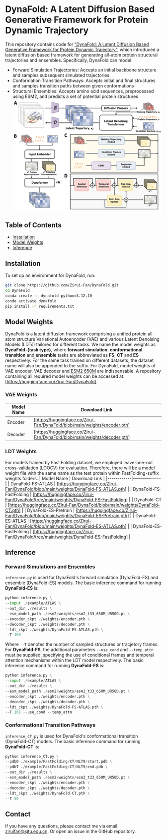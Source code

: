 # DynaFold: A Latent Diffusion Based Generative Framework for Protein Dynamic Trajectory

This repository contains code for ["DynaFold: A Latent Diffusion Based Generative Framework for Protein Dynamic Trajectory"](https://www.biorxiv.org/content/10.1101/2025.09.14.676071), which introduced a latent diffusion based framework for generating all-atom protein structural trajectories and ensembles. Specifically, DynaFold can model:
- Forward Simulation Trajectories: Accepts an initial backbone structure and samples subsequent simulated trajectories
- Conformation Transition Pathways: Accepts initial and final structures and samples transition paths between given conformations
- Structural Ensembles: Accepts amino acid sequences, preprocessed using ESM2, and predicts a set of potential protein structures
![Main Figure](assert/main.jpg)

## Table of Contents

- [Installation](#installation)
- [Model Weights](#model-weights)
- [Inference](#inference)

## Installation

To set up an environment for DynaFold, run:
```bash
git clone https://github.com/Zirui-Fan/DynaFold.git
cd DynaFold
conda create -n dynafold python=3.12.10
conda activate dynafold
pip install -r requirements.txt
```

## Model Weights

DynaFold is a latent diffusion framework comprising a unified protein all-atom structure Variational Autoencoder (VAE) and various Latent Denoising Models (LDTs) tailored for different tasks. We name the model weights as **DynaFold-{task type}**, where **forward simulation**, **conformational transition** and **ensemble** tasks are abbreviated as **FS**, **CT** and **ES** respectively. For the same task trained on different datasets, the dataset name will also be appended to the suffix. For DynaFold, model weights of VAE encoder, VAE decoder and [ESM2 650M](https://github.com/facebookresearch/esm) are indispensable. A repository containing all required model weights can be accessed at: [https://huggingface.co/Zirui-Fan/DynaFold].

### VAE Weights
| Model Name | Download Link |
|------------|--------------|
| Encoder | [https://huggingface.co/Zirui-Fan/DynaFold/blob/main/weights/encoder.pth] |
| Decoder | [https://huggingface.co/Zirui-Fan/DynaFold/blob/main/weights/decoder.pth] |
### LDT Weights
For models trained by Fast Folding dataset, we employed leave-one-out cross-validation (LOOCV) for evaluation. Therefore, there will be a model weight file with the same name as the test protein within FastFolding-suffix weights folders.
| Model Name | Download Link |
|------------|--------------|
| DynaFold-FS-ATLAS | [https://huggingface.co/Zirui-Fan/DynaFold/blob/main/weights/DynaFold-FS-ATLAS.pth] |
| DynaFold-FS-FastFolding | [https://huggingface.co/Zirui-Fan/DynaFold/tree/main/weights/DynaFold-FS-FastFolding] |
| DynaFold-CT | [https://huggingface.co/Zirui-Fan/DynaFold/blob/main/weights/DynaFold-CT.pth] |
| DynaFold-ES-Pretrain | [https://huggingface.co/Zirui-Fan/DynaFold/blob/main/weights/DynaFold-ES-Pretrain.pth] |
| DynaFold-ES-ATLAS | [https://huggingface.co/Zirui-Fan/DynaFold/blob/main/weights/DynaFold-ES-ATLAS.pth] |
| DynaFold-ES-FastFolding | [https://huggingface.co/Zirui-Fan/DynaFold/tree/main/weights/DynaFold-ES-FastFolding] |
## Inference
### Forward Simulations and Ensembles

`inference.py` is used for DynaFold's forward simulation (DynaFold-FS) and ensemble (DynaFold-ES) models. The basic inference command for running **DynaFold-ES** is:
```python
python inference.py \
--input ./example/ATLAS \
--out_dir ./results \
--esm_model_path ./esm2/weights/esm2_t33_650M_UR50D.pt \
--encoder_ckpt ./weights/encoder.pth \
--decoder_ckpt ./weights/decoder.pth \
--ldt_ckpt ./weights/DynaFold-ES-ATLAS.pth \
--T 100
```
Where `--T` denotes the number of sampled structures or tracjetory frames. For **DynaFold-FS**, the additional parameters `--use_cond` and `--temp_attn` must be supplied, specifying the use of conditional frames and temporal attention mechanisms within the LDT model respectively. The basic inference command for running **DynaFold-FS** is:
```python
python inference.py \
--input ./example/ATLAS \
--out_dir ./results \
--esm_model_path ./esm2/weights/esm2_t33_650M_UR50D.pt \
--encoder_ckpt ./weights/encoder.pth \
--decoder_ckpt ./weights/decoder.pth \
--ldt_ckpt ./weights/DynaFold-FS-ATLAS.pth \
--T 201 --use_cond --temp_attn
```

### Conformational Transition Pathways

`inference_CT.py` is used for DynaFold's conformational transition (DynaFold-CT) models. The basic inference command for running **DynaFold-CT** is:
```python
python inference_CT.py \
--pdb0 ./example/FastFolding/CT/NLT9/start.pdb \
--pdbT ./example/FastFolding/CT/NLT9/end.pdb \
--out_dir ./results \
--esm_model_path ./esm2/weights/esm2_t33_650M_UR50D.pt \
--encoder_ckpt ./weights/encoder.pth \
--decoder_ckpt ./weights/decoder.pth \
--ldt_ckpt ./weights/DynaFold-CT.pth \
--T 50
```

## Contact
If you have any questions, please contact me via email: ziruifan@sjtu.edu.cn. Or open an issue in the GitHub repository.